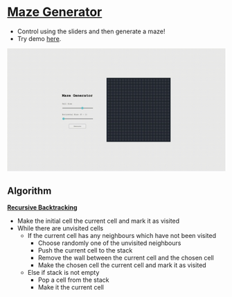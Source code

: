 # [Maze Generator](https://maze-generator-jc.herokuapp.com/)
* Control using the sliders and then generate a maze!
* Try demo [here](https://maze-generator-jc.herokuapp.com/).

![Maze Generator Demo](demo/maze-generator-demo.gif)

## Algorithm
**[Recursive Backtracking](https://en.wikipedia.org/wiki/Maze_generation_algorithm#Recursive_backtracker)**
* Make the initial cell the current cell and mark it as visited
* While there are unvisited cells
    * If the current cell has any neighbours which have not been visited
        * Choose randomly one of the unvisited neighbours
        * Push the current cell to the stack
        * Remove the wall between the current cell and the chosen cell
        * Make the chosen cell the current cell and mark it as visited
    * Else if stack is not empty
        * Pop a cell from the stack
        * Make it the current cell

